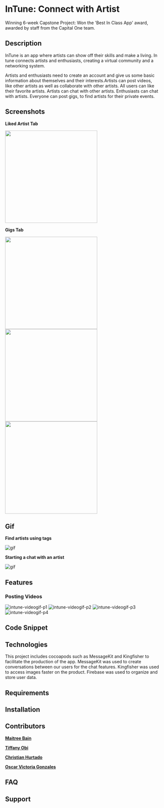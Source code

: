 # InTune: Connect with Artist

Winning 6-week Capstone Project: Won the 'Best In Class App' award, awarded by staff from the Capital One team. 

## Description 

InTune is an app where artists can show off their skills and make a living. In tune connects artists and enthusiasts, creating a virtual community and a networking system.

Artists and enthusiasts need to create an account and give us some basic information about themselves and their interests.Artists can post videos, like other artists as well as collaborate with other artists. All users can like their favorite artists. Artists can chat with other artists. Enthusiasts can chat with artists. Everyone can post gigs, to find artists for their private events.

## Screenshots

**Liked Artist Tab**

<img src="DemoExamples/LA.png" width="300">

**Gigs Tab**

<img src="DemoExamples/GT.png" width="300">
<img src="DemoExamples/PG.png" width="300">
<img src="DemoExamples/GD.png" width="300">

## Gif

**Find artists using tags**

![gif](DemoExamples/TagsExplore.gif)

**Starting a chat with an artist**

![gif](DemoExamples/Chat.gif)

## Features
### Posting Videos
![intune-videogif-p1](https://user-images.githubusercontent.com/55755297/86839904-06bad880-c070-11ea-9291-5f1b0ffed1a5.gif)
![intune-videogif-p2](https://user-images.githubusercontent.com/55755297/86839910-091d3280-c070-11ea-818a-fa2185e3a33c.gif)
![intune-videogif-p3](https://user-images.githubusercontent.com/55755297/86839916-0cb0b980-c070-11ea-8c77-b39b55d6471a.gif)
![intune-videogif-p4](https://user-images.githubusercontent.com/55755297/86841107-84cbaf00-c071-11ea-90bf-f558a4b752dd.gif)

## Code Snippet 

## Technologies

This project includes cocoapods such as MessageKit and Kingfisher to facilitate the production of the app. MessageKit was used to create conversations between our users for the chat features. Kingfisher was used to access images faster on the product. Firebase was used to organize and store user data.

## Requirements

## Installation 

## Contributors 

**[Maitree Bain](https://github.com/maitreebain)**

**[Tiffany Obi](https://github.com/TiffanyObi)**

**[Christian Hurtado](https://github.com/ChristianHurtado29)**

**[Oscar Victoria Gonzales](https://github.com/oscarvictoria)**

## FAQ

## Support

